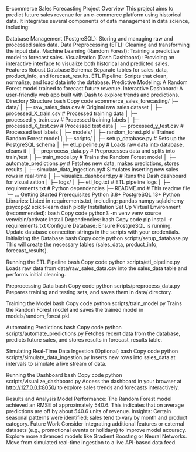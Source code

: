 E-commerce Sales Forecasting Project
Overview
This project aims to predict future sales revenue for an e-commerce platform using historical data. It integrates several components of data management in data science, including:

Database Management (PostgreSQL): Storing and managing raw and processed sales data.
Data Preprocessing (ETL): Cleaning and transforming the input data.
Machine Learning (Random Forest): Training a predictive model to forecast sales.
Visualization (Dash Dashboard): Providing an interactive interface to visualize both historical and predicted sales.
Features
Robust Database Schema: Separate tables for sales_data, product_info, and forecast_results.
ETL Pipeline: Scripts that clean, normalize, and load data into the database.
Predictive Modeling: A Random Forest model trained to forecast future revenue.
Interactive Dashboard: A user-friendly web app built with Dash to explore trends and predictions.
Directory Structure
bash
Copy code
ecommerce_sales_forecasting/
├─ data/
│  ├─ raw_sales_data.csv        # Original raw sales dataset
│  ├─ processed_X_train.csv     # Processed training data
│  ├─ processed_y_train.csv     # Processed training labels
│  ├─ processed_X_test.csv      # Processed test data
│  ├─ processed_y_test.csv      # Processed test labels
│
├─ models/
│  ├─ random_forest.pkl         # Trained Random Forest model
│
├─ scripts/
│  ├─ setup_database.py         # Sets up the PostgreSQL schema
│  ├─ etl_pipeline.py           # Loads raw data into database, cleans it
│  ├─ preprocess_data.py        # Preprocesses data and splits into train/test
│  ├─ train_model.py            # Trains the Random Forest model
│  ├─ automate_predictions.py   # Fetches new data, makes predictions, stores results
│  ├─ simulate_data_ingestion.py# Simulates inserting new sales rows in real-time
│  ├─ visualize_dashboard.py    # Runs the Dash dashboard for visualization
│
├─ logs/
│  ├─ etl_log.txt               # ETL pipeline logs
│
├─ requirements.txt             # Python dependencies
├─ README.md                    # This readme file
└─ ...
Getting Started
Prerequisites
Python 3.8+
PostgreSQL 13+
Python Libraries: Listed in requirements.txt, including:
pandas
numpy
sqlalchemy
psycopg2
scikit-learn
dash
plotly
Installation
Set Up Virtual Environment (recommended):
bash
Copy code
python3 -m venv venv
source venv/bin/activate
Install Dependencies:
bash
Copy code
pip install -r requirements.txt
Configure Database:
Ensure PostgreSQL is running.
Update database connection strings in the scripts with your credentials.
Initializing the Database
bash
Copy code
python scripts/setup_database.py
This will create the necessary tables (sales_data, product_info, forecast_results).

Running the ETL Pipeline
bash
Copy code
python scripts/etl_pipeline.py
Loads raw data from data/raw_sales_data.csv into the sales_data table and performs initial cleaning.

Preprocessing Data
bash
Copy code
python scripts/preprocess_data.py
Prepares training and testing sets, and saves them in data/ directory.

Training the Model
bash
Copy code
python scripts/train_model.py
Trains the Random Forest model and saves the trained model in models/random_forest.pkl.

Automating Predictions
bash
Copy code
python scripts/automate_predictions.py
Fetches recent data from the database, predicts future sales, and stores results in forecast_results table.

Simulating Real-Time Data Ingestion (Optional)
bash
Copy code
python scripts/simulate_data_ingestion.py
Inserts new rows into sales_data at intervals to simulate a live stream of data.

Running the Dashboard
bash
Copy code
python scripts/visualize_dashboard.py
Access the dashboard in your browser at http://127.0.0.1:8050/ to explore sales trends and forecasts interactively.

Results and Analysis
Model Performance: The Random Forest model achieved an RMSE of approximately 540.6. This indicates that on average predictions are off by about 540.6 units of revenue.
Insights: Certain seasonal patterns were identified; sales tend to vary by month and product category.
Future Work
Consider integrating additional features or external datasets (e.g., promotional events or holidays) to improve model accuracy.
Explore more advanced models like Gradient Boosting or Neural Networks.
Move from simulated real-time ingestion to a live API-based data feed.
